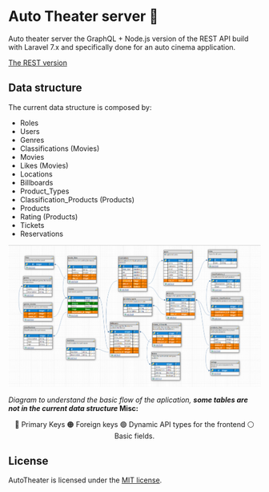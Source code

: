 # Auto Theater server 🎪

Auto theater server the GraphQL + Node.js version of the REST API build with Laravel 7.x and specifically done for an auto cinema application.

[The REST version](https://github.com/rodzy/Autotheater-server)

<!-- ## Set up
### Prerequisites

1. PHP 7.2+
2. Composer (a dependency manager for PHP)
3. PostgreSQL 9.5+

### Installation

1. `fork` the repository to your account.
2. `clone` your `fork` into your local machine.
3. `cd autotheater-server` on your terminal.
4. Run `composer install` on your terminal to get all the dependecies used.
5. Setup your database environment keep in mind that this server was made using PostgreSQL in mind <br> Here's a quick example of the database connection on the .env file 
   ```
   DB_CONNECTION=pgsql
   DB_HOST=127.0.0.1
   DB_PORT=5432
   DB_DATABASE=autotheater
   DB_USERNAME= <your-username>
   DB_PASSWORD= <password>
   ```
6. Run `composer dump-autoload` to generate optimized files.
7. Once your environment is all setup, run the migrations and seeders.
```
php artisan migrate:refresh --seed
```
8. Run `php artisan serve`, and you're ready to go server must be online on `http://127.0.0.1:8000/`. -->

## Data structure

The current data structure is composed by:

- Roles
- Users
- Genres
- Classifications (Movies)
- Movies
- Likes (Movies)
- Locations
- Billboards
- Product_Types
- Classification_Products (Products)
- Products
- Rating (Products)
- Tickets
- Reservations

<p align="center"><img src="https://github.com/rodzy/Autotheater-server/blob/master/AutoTheater-Database-v.3.PNG"/></p>
<em>Diagram to understand the basic flow of the aplication, <strong>some tables are not in the current data structure </strong></em>
<strong>Misc:</strong>
<p align="center">🔵 Primary Keys 🟠 Foreign keys 🟢 Dynamic API types for the frontend ⚪ Basic fields.</p>


## License

AutoTheater is licensed under the [MIT license](https://opensource.org/licenses/MIT).
